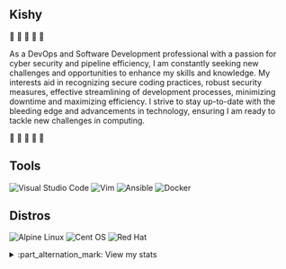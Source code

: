## Kishy

:space_invader: :space_invader: :space_invader: :space_invader: :space_invader:

As a DevOps and Software Development professional with a passion for cyber security and pipeline efficiency, I am constantly seeking new challenges and opportunities to enhance my skills and knowledge. My interests aid in recognizing secure coding practices, robust security measures, effective streamlining of development processes, minimizing downtime and maximizing efficiency. I strive to stay up-to-date with the bleeding edge and advancements in technology, ensuring I am ready to tackle new challenges in computing.

:space_invader: :space_invader: :space_invader: :space_invader: :space_invader:

## Tools
![Visual Studio Code](https://img.shields.io/badge/Visual%20Studio%20Code-0078d7.svg?style=for-the-badge&logo=visual-studio-code&logoColor=white) ![Vim](https://img.shields.io/badge/VIM-%2311AB00.svg?style=for-the-badge&logo=vim&logoColor=white) ![Ansible](https://img.shields.io/badge/ansible-%231A1918.svg?style=for-the-badge&logo=ansible&logoColor=white) ![Docker](https://img.shields.io/badge/docker-%230db7ed.svg?style=for-the-badge&logo=docker&logoColor=white)

## Distros
![Alpine Linux](https://img.shields.io/badge/Alpine_Linux-%230D597F.svg?style=for-the-badge&logo=alpine-linux&logoColor=white) ![Cent OS](https://img.shields.io/badge/cent%20os-002260?style=for-the-badge&logo=centos&logoColor=F0F0F0) ![Red Hat](https://img.shields.io/badge/Red%20Hat-EE0000?style=for-the-badge&logo=redhat&logoColor=white)

<details>
  <summary>:part_alternation_mark: View my stats</summary>
  <br />
  
![Languages](https://github-readme-stats.vercel.app/api/top-langs/?username=kishenkumar345&theme=dracula)
  
</details>
